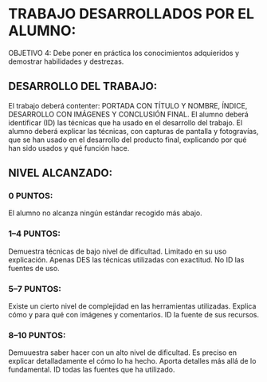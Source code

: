 # TRABAJO DESARROLLADOS POR EL ALUMNO: 
OBJETIVO 4: Debe poner en práctica los conocimientos adquieridos y demostrar habilidades y destrezas.

## DESARROLLO DEL TRABAJO:
El trabajo deberá contenter: PORTADA CON TÍTULO Y NOMBRE, ÍNDICE, DESARROLLO CON IMÁGENES Y CONCLUSIÓN FINAL.
El alumno deberá identificar (ID) las técnicas que ha usado en el desarrollo del trabajo. 
El alumno deberá explicar las técnicas, con capturas de pantalla y fotogravías, que se han usado en el desarrollo del producto final, 
explicando por qué han sido usados y qué función hace. 

## NIVEL ALCANZADO:
### 0 PUNTOS:
El alumno no alcanza ningún estándar recogido más abajo.
### 1–4 PUNTOS:  
Demuestra técnicas de bajo nivel de dificultad. Limitado en su uso explicación. Apenas DES las técnicas utilizadas con exactitud. 
No ID las fuentes de uso. 
### 5–7 PUNTOS: 
Existe un cierto nivel de complejidad en las herramientas utilizadas. Explica cómo y para qué con imágenes y comentarios. ID la fuente de sus 
recursos. 
### 8–10 PUNTOS:
Demuuestra saber hacer con un alto nivel de dificultad. Es preciso en explicar detalladamente el cómo lo ha hecho. Aporta detalles más allá de lo fundamental. 
ID todas las fuentes que ha utilizado. 

